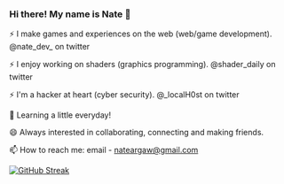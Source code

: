 ### Hi there! My name is Nate 👋

⚡ I make games and experiences on the web (web/game development). @nate_dev_ on twitter

⚡ I enjoy working on shaders (graphics programming). @shader_daily on twitter

⚡ I'm a hacker at heart (cyber security). @_localH0st on twitter

🌱 Learning a little everyday!

😄 Always interested in collaborating, connecting and making friends.

📫 How to reach me: email - nateargaw@gmail.com

 
 
 [![GitHub Streak](https://github-readme-streak-stats.herokuapp.com/?user=nargaw&theme=highcontrast&hide_border=true)](https://github.com/DenverCoder1/github-readme-streak-stats)

<!--
**nargaw/nargaw** is a ✨ _special_ ✨ repository because its `README.md` (this file) appears on your GitHub profile.

Here are some ideas to get you started:

- 🔭 I’m currently working on ...
- 🌱 I’m currently learning ...
- 👯 I’m looking to collaborate on ...
- 🤔 I’m looking for help with ...
- 💬 Ask me about ...
- 📫 How to reach me: ...
- 😄 Pronouns: ...
- ⚡ Fun fact: ...
-->
